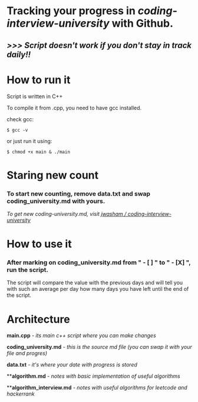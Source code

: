 # Tracking your progress in *coding-interview-university* with Github.

## ***>>> Script doesn't work if you don't stay in track daily!!***

# **How to run it**

Script is written in C++

To compile it from .cpp, you need to have gcc installed.

check gcc:

```
$ gcc -v
```

or just run it using:

```
$ chmod +x main & ./main
```

# **Staring new count**

### To start new counting, remove **data.txt** and swap **coding_university.md** with yours.

*To get new coding-university.md, visit  [jwasham / coding-interview-university](https://github.com/jwasham/coding-interview-university)*

# **How to use it**

### After marking on coding_university.md from " **- [ ]** " to " **- [X]** ", run the script.

The script will compare the value with the previous days and will tell you with such an average per day how many days you have left until the end of the script.


# **Architecture**

**main.cpp** *- its main c++ script where you can make changes*


**coding_university.md** *- this is the source md file (you can swap it with your file and progres)*

**data.txt** *- it's where your date with progress is stored*

****algorithm.md** *- notes with basic implementation of useful algorithms*

****algorithm_interview.md** *- notes with useful algorithms for leetcode and hackerrank*


